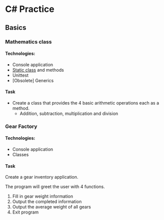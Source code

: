 ﻿# C# Practice


## Basics

### Mathematics class
#### Technologies:
- Console application
- [Static class](https://learn.microsoft.com/en-us/dotnet/csharp/programming-guide/classes-and-structs/static-classes-and-static-class-members) and methods
- Unittest
- \[Obsolete\] Generics

#### Task
- Create a class that provides the 4 basic arithmetic operations 
each as a method.
    - Addition, subtraction, multiplication and division


### Gear Factory

#### Technologies:
- Console application
- Classes

#### Task
Create a gear inventory application.

The program will greet the user with 4 functions.
1) Fill in gear weight information
2) Output the completed information
3) Output the average weight of all gears
4) Exit program